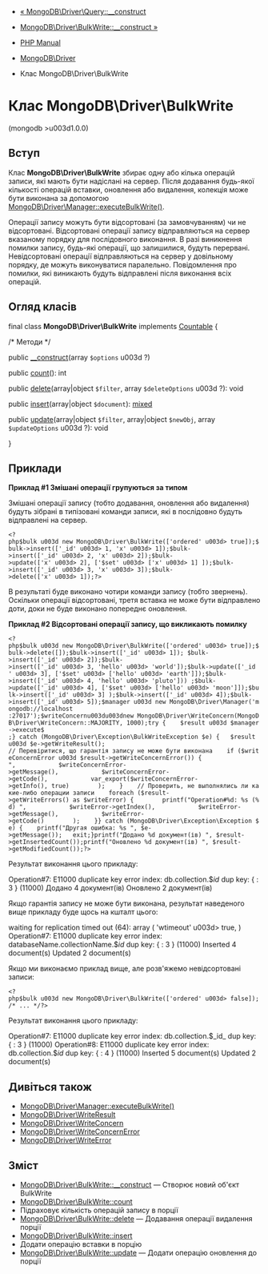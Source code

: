 - [«
MongoDB\Driver\Query::\_\_construct](mongodb-driver-query.construct.md)
- [MongoDB\Driver\BulkWrite::\_\_construct
»](mongodb-driver-bulkwrite.construct.md)

- [PHP Manual](index.md)
- [MongoDB\Driver](book.mongodb.md)
- Клас MongoDB\Driver\BulkWrite

# Клас MongoDB\Driver\BulkWrite

(mongodb \>u003d1.0.0)

## Вступ

Клас **MongoDB\Driver\BulkWrite** збирає одну або кілька операцій
записи, які мають бути надіслані на сервер. Після додавання
будь-якої кількості операцій вставки, оновлення або видалення, колекція
може бути виконана за допомогою
[MongoDB\Driver\Manager::executeBulkWrite()](mongodb-driver-manager.executebulkwrite.md).

Операції запису можуть бути відсортовані (за замовчуванням) чи не
відсортовані. Відсортовані операції запису відправляються на сервер
вказаному порядку для послідовного виконання. В разі
виникнення помилки запису, будь-які операції, що залишилися, будуть перервані.
Невідсортовані операції відправляються на сервер у довільному
порядку, де можуть виконуватися паралельно. Повідомлення про помилки,
які виникають будуть відправлені після виконання всіх операцій.

## Огляд класів

final class **MongoDB\Driver\BulkWrite** implements
[Countable](class.countable.md) {

/\* Методи \*/

public [\_\_construct](mongodb-driver-bulkwrite.construct.md)(array
`$options` u003d ?)

public [count](mongodb-driver-bulkwrite.count.md)(): int

public [delete](mongodb-driver-bulkwrite.delete.md)(array\|object
`$filter`, array `$deleteOptions` u003d ?): void

public [insert](mongodb-driver-bulkwrite.insert.md)(array\|object
`$document`):
[mixed](language.types.declarations.md#language.types.declarations.mixed)

public [update](mongodb-driver-bulkwrite.update.md)(array\|object
`$filter`, array\|object `$newObj`, array `$updateOptions` u003d ?): void

}

## Приклади

**Приклад #1 Змішані операції групуються за типом**

Змішані операції запису (тобто додавання, оновлення або видалення)
будуть зібрані в типізовані команди записи, які в
послідовно будуть відправлені на сервер.

` <?php$bulk u003d new MongoDB\Driver\BulkWrite(['ordered' u003d> true]);$bulk->insert(['_id' u003d> 1, 'x' u003d> 1]);$bulk- >insert(['_id' u003d> 2, 'x' u003d> 2]);$bulk->update(['x' u003d> 2], ['$set' u003d> ['x' u003d> 1] ]);$bulk->insert(['_id' u003d> 3, 'x' u003d> 3]);$bulk->delete(['x' u003d> 1]);?> `

В результаті буде виконано чотири команди запису (тобто звернень).
Оскільки операції відсортовані, третя вставка не може бути
відправлено доти, доки не буде виконано попереднє оновлення.

**Приклад #2 Відсортовані операції запису, що викликають помилку**

` <?php$bulk u003d new MongoDB\Driver\BulkWrite(['ordered' u003d> true]);$bulk->delete([]);$bulk->insert(['_id' u003d> 1]); $bulk->insert(['_id' u003d> 2]);$bulk->insert(['_id' u003d> 3, 'hello' u003d> 'world']);$bulk->update(['_id ' u003d> 3], ['$set' u003d> ['hello' u003d> 'earth']]);$bulk->insert(['_id' u003d> 4, 'hello' u003d> 'pluto'])) ;$bulk->update(['_id' u003d> 4], ['$set' u003d> ['hello' u003d> 'moon']]);$bulk->insert(['_id' u003d> 3] );$bulk->insert(['_id' u003d> 4]);$bulk->insert(['_id' u003d> 5]);$manager u003d new MongoDB\Driver\Manager('mongodb://localhost :27017');$writeConcernu003du003dnew MongoDB\Driver\WriteConcern(MongoDB\Driver\WriteConcern::MAJORITY, 1000);try {    $result u003d $manager->execute$ ;} catch (MongoDB\Driver\Exception\BulkWriteException $e) {   $result u003d $e->getWriteResult(); // Перевіритися, що гарантія запису не може бути виконана    if ($writeConcernError u003d $result->getWriteConcernError()) {            
",            $writeConcernError->getMessage(),            $writeConcernError->getCode(),            var_export($writeConcernError->getInfo(), true)        );    }    // Проверить, не выполнялись ли какие-либо операции записи    foreach ($result- >getWriteErrors() as $writeError) {        printf("Operation#%d: %s (%d)
",            $writeError->getIndex(),            $writeError->getMessage(),            $writeError->getCode()        );    }} catch (MongoDB\Driver\Exception\Exception $e) {    printf("Другая ошибка: %s
", $e->getMessage());   exit;}printf("Додано %d документ(ів)
", $result->getInsertedCount());printf("Оновлено %d документ(ів)
", $result->getModifiedCount());?> `

Результат виконання цього прикладу:

Operation#7: E11000 duplicate key error index: db.collection.$_id_ dup key: { : 3 } (11000)
Додано 4 документ(ів)
Оновлено 2 документ(ів)

Якщо гарантія запису не може бути виконана, результат наведеного вище
прикладу буде щось на кшталт цього:

waiting for replication timed out (64): array (
'wtimeout' u003d> true,
)
Operation#7: E11000 duplicate key error index: databaseName.collectionName.$_id_ dup key: { : 3 } (11000)
Inserted 4 document(s)
Updated 2 document(s)

Якщо ми виконаємо приклад вище, але розв'яжемо невідсортовані записи:

` <?php$bulk u003d new MongoDB\Driver\BulkWrite(['ordered' u003d> false]);/* ... */?> `

Результат виконання цього прикладу:

Operation#7: E11000 duplicate key error index: db.collection.$_id_ dup key: { : 3 } (11000)
Operation#8: E11000 duplicate key error index: db.collection.$_id_ dup key: { : 4 } (11000)
Inserted 5 document(s)
Updated 2 document(s)

## Дивіться також

- [MongoDB\Driver\Manager::executeBulkWrite()](mongodb-driver-manager.executebulkwrite.md)
- [MongoDB\Driver\WriteResult](class.mongodb-driver-writeresult.md)
- [MongoDB\Driver\WriteConcern](class.mongodb-driver-writeconcern.md)
- [MongoDB\Driver\WriteConcernError](class.mongodb-driver-writeconcernerror.md)
- [MongoDB\Driver\WriteError](class.mongodb-driver-writeerror.md)

## Зміст

- [MongoDB\Driver\BulkWrite::\_\_construct](mongodb-driver-bulkwrite.construct.md)
— Створює новий об'єкт BulkWrite
- [MongoDB\Driver\BulkWrite::count](mongodb-driver-bulkwrite.count.md)
- Підраховує кількість операцій запису в порції
- [MongoDB\Driver\BulkWrite::delete](mongodb-driver-bulkwrite.delete.md)
— Додавання операції видалення порції
- [MongoDB\Driver\BulkWrite::insert](mongodb-driver-bulkwrite.insert.md)
- Додати операцію вставки в порцію
- [MongoDB\Driver\BulkWrite::update](mongodb-driver-bulkwrite.update.md)
— Додати операцію оновлення до порції
